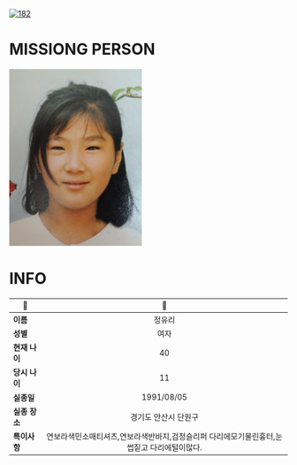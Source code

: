 [![182](https://img.shields.io/badge/%EC%8B%A4%EC%A2%85%EC%8B%A0%EA%B3%A0%EB%8A%94%20%EA%B5%AD%EB%B2%88%EC%97%86%EC%9D%B4-182-blue)](http://safe182.go.kr/index.do)

# MISSIONG PERSON

<img src="./missing_person.jpg">

# INFO

|🔑|💎|
|--|:--:|
|**이름**|정유리|
|**성별**|여자|
|**현재 나이**|40|
|**당시 나이**|11|
|**실종일**|1991/08/05|
|**실종 장소**|경기도 안산시 단원구 |
|**특이사항**|연보라색민소매티셔츠,연보라색반바지,검정슬리퍼 다리에모기물린흉터,눈썹짙고 다리에털이많다.|
